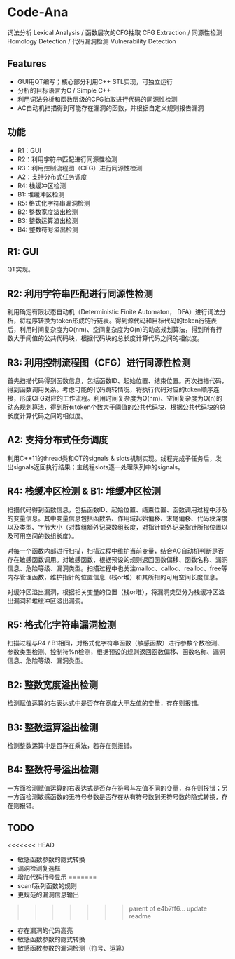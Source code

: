 # Code-Ana

词法分析 Lexical Analysis / 函数层次的CFG抽取 CFG Extraction / 同源性检测 Homology Detection / 代码漏洞检测 Vulnerability Detection



## Features

- GUI用QT编写；核心部分利用C++ STL实现，可独立运行
- 分析的目标语言为C / Simple C++
- 利用词法分析和函数层级的CFG抽取进行代码的同源性检测
- AC自动机扫描得到可能存在漏洞的函数，并根据自定义规则报告漏洞



## 功能

- R1：GUI
- R2：利用字符串匹配进行同源性检测
- R3：利用控制流程图（CFG）进行同源性检测
- A2：支持分布式任务调度
- R4: 栈缓冲区检测
- B1: 堆缓冲区检测
- R5: 格式化字符串漏洞检测
- B2: 整数宽度溢出检测
- B3: 整数运算溢出检测
- B4: 整数符号溢出检测



## R1: GUI

QT实现。



## R2: 利用字符串匹配进行同源性检测

利用确定有限状态自动机（Deterministic Finite Automaton， DFA）进行词法分析，将程序转换为token形成的行链表。得到源代码和目标代码的token行链表后，利用时间复杂度为O(nm)、空间复杂度为O(n)的动态规划算法，得到所有行数大于阈值的公共代码块，根据代码块的总长度计算代码之间的相似度。



## R3: 利用控制流程图（CFG）进行同源性检测

首先扫描代码得到函数信息，包括函数ID、起始位置、结束位置。再次扫描代码，得到函数调用关系。考虑可能的代码跳转情况，将执行代码对应的token顺序连接，形成CFG对应的工作流程。利用时间复杂度为O(nm)、空间复杂度为O(n)的动态规划算法，得到所有token个数大于阈值的公共代码块，根据公共代码块的总长度计算代码之间的相似度。



## A2: 支持分布式任务调度

利用C++11的thread类和QT的signals & slots机制实现。线程完成子任务后，发出signals返回执行结果；主线程slots逐一处理队列中的signals。



## R4: 栈缓冲区检测 & B1: 堆缓冲区检测

扫描代码得到函数信息，包括函数ID、起始位置、结束位置、函数调用过程中涉及的变量信息。其中变量信息包括函数名、作用域起始偏移、末尾偏移、代码块深度以及类型、字节大小（对数组额外记录数组长度，对指针额外记录指针所指位置以及可用空间的数组长度）。

对每一个函数内部进行扫描，扫描过程中维护当前变量，结合AC自动机判断是否存在敏感函数调用。对敏感函数，根据预设的规则返回函数偏移、函数名称、漏洞信息、危险等级、漏洞类型。扫描过程中也关注malloc、calloc、realloc、free等内存管理函数，维护指针的位置信息（栈or堆）和其所指的可用空间长度信息。

对缓冲区溢出漏洞，根据相关变量的位置（栈or堆），将漏洞类型分为栈缓冲区溢出漏洞和堆缓冲区溢出漏洞。



## R5: 格式化字符串漏洞检测

扫描过程与R4 / B1相同，对格式化字符串函数（敏感函数）进行参数个数检测、参数类型检测、控制符%n检测，根据预设的规则返回函数偏移、函数名称、漏洞信息、危险等级、漏洞类型。



## B2: 整数宽度溢出检测

检测赋值运算的右表达式中是否存在宽度大于左值的变量，存在则报错。



## B3: 整数运算溢出检测

检测整数运算中是否存在乘法，若存在则报错。



## B4: 整数符号溢出检测

一方面检测赋值运算的右表达式是否存在符号与左值不同的变量，存在则报错；另一方面检测敏感函数的无符号参数是否存在从有符号数到无符号数的隐式转换，存在则报错。



## TODO

<<<<<<< HEAD
- 敏感函数参数的隐式转换
- 漏洞检测复选框
- 增加代码行号显示
=======
- scanf系列函数的规则
- 更规范的漏洞信息输出
>>>>>>> parent of e4b7ff6... update readme
- 存在漏洞的代码高亮
- 敏感函数参数的隐式转换
- 敏感函数参数的漏洞检测（符号、运算）